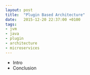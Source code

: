 ```yaml
---
layout: post
title:  "Plugin Based Architecture"
date:   2015-12-20 22:37:00 +0100
tags:
- jvm
- java
- plugin
- architecture
- microservices
---
```

* Intro
* Conclusion

